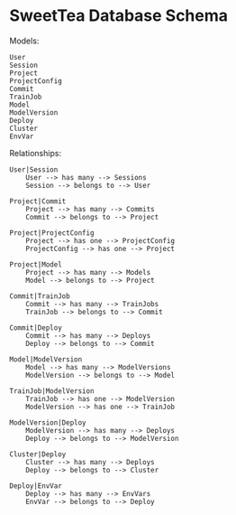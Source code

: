 # SweetTea Database Schema

Models:

    User
    Session
    Project
    ProjectConfig
    Commit
    TrainJob
    Model
    ModelVersion
    Deploy
    Cluster
    EnvVar

Relationships:

    User|Session
        User --> has many --> Sessions
        Session --> belongs to --> User

    Project|Commit
        Project --> has many --> Commits
        Commit --> belongs to --> Project

    Project|ProjectConfig
        Project --> has one --> ProjectConfig
        ProjectConfig --> has one --> Project

    Project|Model
        Project --> has many --> Models
        Model --> belongs to --> Project

    Commit|TrainJob
        Commit --> has many --> TrainJobs
        TrainJob --> belongs to --> Commit

    Commit|Deploy
        Commit --> has many --> Deploys
        Deploy --> belongs to --> Commit

    Model|ModelVersion
        Model --> has many --> ModelVersions
        ModelVersion --> belongs to --> Model

    TrainJob|ModelVersion
        TrainJob --> has one --> ModelVersion
        ModelVersion --> has one --> TrainJob

    ModelVersion|Deploy
        ModelVersion --> has many --> Deploys
        Deploy --> belongs to --> ModelVersion

    Cluster|Deploy
        Cluster --> has many --> Deploys
        Deploy --> belongs to --> Cluster

    Deploy|EnvVar
        Deploy --> has many --> EnvVars
        EnvVar --> belongs to --> Deploy